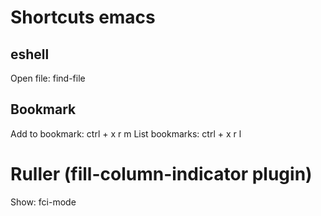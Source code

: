 # Shortcuts emacs

## eshell

Open file: find-file <filename>

## Bookmark

Add to bookmark: ctrl + x r m
List bookmarks: ctrl + x r l

# Ruller (fill-column-indicator plugin)

Show: fci-mode

